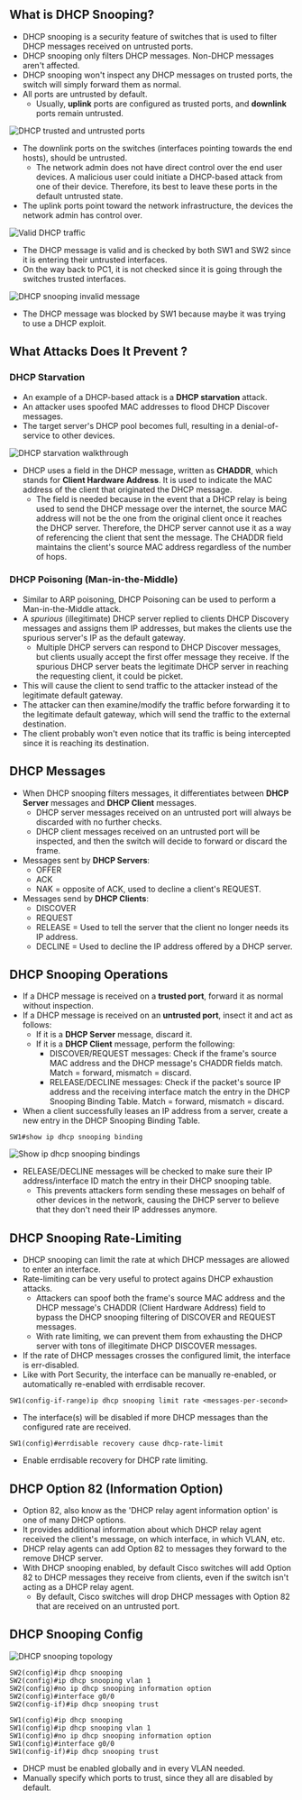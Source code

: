 ## What is DHCP Snooping?
* DHCP snooping is a security feature of switches that is used to filter DHCP messages received on untrusted ports.
* DHCP snooping only filters DHCP messages. Non-DHCP messages aren't affected.
* DHCP snooping won't inspect any DHCP messages on trusted ports, the switch will simply forward them as normal.
* All ports are untrusted by default.
	* Usually, **uplink** ports are configured as trusted ports, and **downlink** ports remain untrusted.

![DHCP trusted and untrusted ports](./img3/dhcp-snooping-trusted-untrusted-ports.png)
* The downlink ports on the switches (interfaces pointing towards the end hosts), should be untrusted.
	* The network admin does not have direct control over the end user devices. A malicious user could initiate a DHCP-based attack from one of their device. Therefore, its best to leave these ports in the default untrusted state.
* The uplink ports point toward the network infrastructure, the devices the network admin has control over.

![Valid DHCP traffic](./img3/valid-dhcp-traffic.png)
* The DHCP message is valid and is checked by both SW1 and SW2 since it is entering their untrusted interfaces.
* On the way back to PC1, it is not checked since it is going through the switches trusted interfaces.

![DHCP snooping invalid message](./img3/dhcp-snooping-invalid-message.png)
* The DHCP message was blocked by SW1 because maybe it was trying to use a DHCP exploit.
## What Attacks Does It Prevent ?
### DHCP Starvation
* An example of a DHCP-based attack is a **DHCP starvation** attack.
* An attacker uses spoofed MAC addresses to flood DHCP Discover messages.
* The target server's DHCP pool becomes full, resulting in a denial-of-service to other devices.

![DHCP starvation walkthrough](./img3/DHCP-starvation.png)
* DHCP uses a field in the DHCP message, written as **CHADDR**, which stands for **Client Hardware Address**. It is used to indicate the MAC address of the client that originated the DHCP message.
	* The field is needed because in the event that a DHCP relay is being used to send the DHCP message over the internet, the source MAC address will not be the one from the original client once it reaches the DHCP server. Therefore, the DHCP server cannot use it as a way of referencing the client that sent the message. The CHADDR field maintains the client's source MAC address regardless of the number of hops.
### DHCP Poisoning (Man-in-the-Middle)
* Similar to ARP poisoning, DHCP Poisoning can be used to perform a Man-in-the-Middle attack.
* A *spurious* (illegitimate) DHCP server replied to clients DHCP Discovery messages and assigns them IP addresses, but makes the clients use the spurious server's IP as the default gateway.
	* Multiple DHCP servers can respond to DHCP Discover messages, but clients usually accept the first offer message they receive. If the spurious DHCP server beats the legitimate DHCP server in reaching the requesting client, it could be picket.
* This will cause the client to send traffic to the attacker instead of the legitimate default gateway.
* The attacker can then examine/modify the traffic before forwarding it to the legitimate default gateway, which will send the traffic to the external destination.
* The client probably won't even notice that its traffic is being intercepted since it is reaching its destination.
## DHCP Messages
* When DHCP snooping filters messages, it differentiates between **DHCP Server** messages and **DHCP Client** messages.
	* DHCP server messages received on an untrusted port will always be discarded with no further checks.
	* DHCP client messages received on an untrusted port will be inspected, and then the switch will decide to forward or discard the frame.
* Messages sent by **DHCP Servers**:
	* OFFER
	* ACK
	* NAK = opposite of ACK, used to decline a client's REQUEST.
* Messages send by **DHCP Clients**:
	* DISCOVER
	* REQUEST
	* RELEASE = Used to tell the server that the client no longer needs its IP address.
	* DECLINE = Used to decline the IP address offered by a DHCP server.
## DHCP Snooping Operations
* If a DHCP message is received on a **trusted port**, forward it as normal without inspection.
* If a DHCP message is received on an **untrusted port**, insect it and act as follows:
	* If it is a **DHCP Server** message, discard it.
	* If it is a **DHCP Client** message, perform the following:
		* DISCOVER/REQUEST messages: Check if the frame's source MAC address and the DHCP message's CHADDR fields match. Match = forward, mismatch = discard.
		* RELEASE/DECLINE messages: Check if the packet's source IP address and the receiving interface match the entry in the DHCP Snooping Binding Table. Match = forward, mismatch = discard.
* When a client successfully leases an IP address from a server, create a new entry in the DHCP Snooping Binding Table.

```
SW1#show ip dhcp snooping binding
```
![Show ip dhcp snooping bindings](./img3/dhcp-snooping-bindings.png)
* RELEASE/DECLINE messages will be checked to make sure their IP address/interface ID match the entry in their DHCP snooping table.
	* This prevents attackers form sending these messages on behalf of other devices in the network, causing the DHCP server to believe that they don't need their IP addresses anymore.
## DHCP Snooping Rate-Limiting
* DHCP snooping can limit the rate at which DHCP messages are allowed to enter an interface. 
* Rate-limiting can be very useful to protect agains DHCP exhaustion attacks.
	* Attackers can spoof both the frame's source MAC address and the DHCP message's CHADDR (Client Hardware Address) field to bypass the DHCP snooping filtering of DISCOVER and REQUEST messages.
	* With rate limiting, we can prevent them from exhausting the DHCP server with tons of illegitimate DHCP DISCOVER messages.
* If the rate of DHCP messages crosses the configured limit, the interface is err-disabled.
* Like with Port Security, the interface can be manually re-enabled, or automatically re-enabled with errdisable recover.

```
SW1(config-if-range)ip dhcp snooping limit rate <messages-per-second>
```
* The interface(s) will be disabled if more DHCP messages than the configured rate are received.

```
SW1(config)#errdisable recovery cause dhcp-rate-limit
```
* Enable errdisable recovery for DHCP rate limiting.
## DHCP Option 82 (Information Option)
* Option 82, also know as the 'DHCP relay agent information option' is one of many DHCP options.
* It provides additional information about which DHCP relay agent received the client's message, on which interface, in which VLAN, etc.
* DHCP relay agents can add Option 82 to messages they forward to the remove DHCP server.
* With DHCP snooping enabled, by default Cisco switches will add Option 82 to DHCP messages they receive from clients, even if the switch isn't acting as a DHCP relay agent.
	* By default, Cisco switches will drop DHCP messages with Option 82 that are received on an untrusted port.

## DHCP Snooping Config
![DHCP snooping topology](./img3/dhcp-snooping-topology.png)
```
SW2(config)#ip dhcp snooping
SW2(config)#ip dhcp snooping vlan 1
SW2(config)#no ip dhcp snooping information option
SW2(config)#interface g0/0
SW2(config-if)#ip dhcp snooping trust

SW1(config)#ip dhcp snooping
SW1(config)#ip dhcp snooping vlan 1
SW1(config)#no ip dhcp snooping information option
SW1(config)#interface g0/0
SW1(config-if)#ip dhcp snooping trust
```
* DHCP must be enabled globally and in every VLAN needed.
* Manually specify which ports to trust, since they all are disabled by default.
